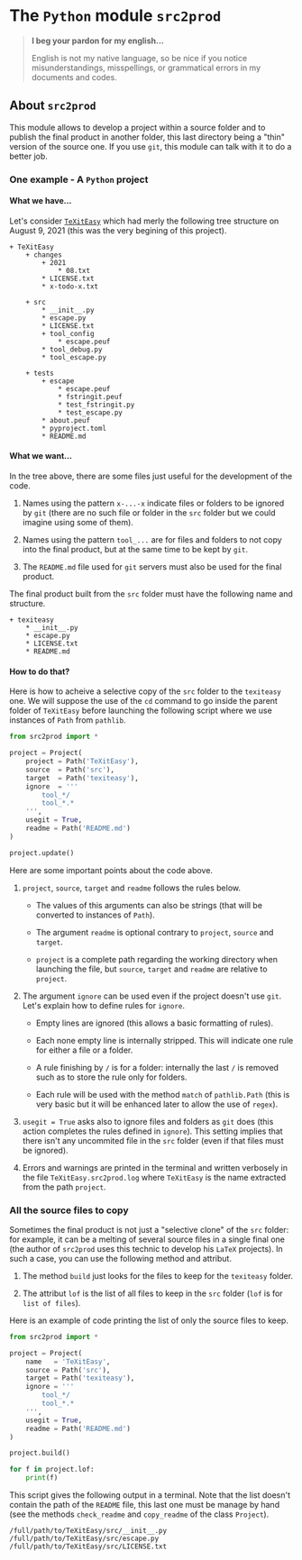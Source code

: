 The `Python` module `src2prod`
==============================


> **I beg your pardon for my english...**
>
> English is not my native language, so be nice if you notice misunderstandings, misspellings, or grammatical errors in my documents and codes.


About `src2prod`
----------------

This module allows to develop a project within a source folder and to publish the final product in another folder, this last directory being a "thin" version of the source one. If you use `git`, this module can talk with it to do a better job. 


### One example - A `Python` project

#### What we have...

Let's consider [`TeXitEasy`](https://github.com/projetmbc/tools-for-latex/tree/master/TeXitEasy)  which had merly the following tree structure on August 9, 2021 (this was the very begining of this project).

~~~
+ TeXitEasy
    + changes
        + 2021
            * 08.txt
        * LICENSE.txt
        * x-todo-x.txt

    + src
        * __init__.py
        * escape.py
        * LICENSE.txt
        + tool_config
            * escape.peuf
        * tool_debug.py
        * tool_escape.py

    + tests
        + escape
            * escape.peuf
            * fstringit.peuf
            * test_fstringit.py
            * test_escape.py
        * about.peuf
        * pyproject.toml
        * README.md
~~~


#### What we want...

In the tree above, there are some files just useful for the development of the code.

  1. Names using the pattern `x-...-x` indicate files or folders to be ignored by `git` (there are no such file or folder in the `src` folder but we could imagine using some of them).

  1. Names using the pattern `tool_...` are for files and folders to not copy into the final product, but at the same time to be kept by `git`.

  1. The `README.md` file used for `git` servers must also be used for the final product.


The final product built from the `src` folder must have the following name and structure. 

~~~
+ texiteasy
    * __init__.py
    * escape.py
    * LICENSE.txt
    * README.md
~~~


#### How to do that?

Here is how to acheive a selective copy of the `src` folder to the `texiteasy` one. We will suppose the use of the `cd` command to go inside the parent folder of `TeXitEasy` before launching the following script where we use instances of `Path` from `pathlib`.

~~~python
from src2prod import *

project = Project(
    project = Path('TeXitEasy'),
    source  = Path('src'),
    target  = Path('texiteasy'),
    ignore  = '''
        tool_*/
        tool_*.*
    ''',
    usegit = True,
    readme = Path('README.md')
)

project.update()
~~~

Here are some important points about the code above.

  1. `project`, `source`, `target` and `readme` follows the rules below.

      * The values of this arguments can also be strings (that will be converted to instances of `Path`).
        
      * The argument `readme` is optional contrary to `project`, `source` and `target`.

      * `project` is a complete path regarding the working directory when launching the file, but `source`, `target` and `readme` are relative to `project`.

  1. The argument `ignore` can be used even if the project doesn't use `git`. Let's explain how to define rules for `ignore`.

      * Empty lines are ignored (this allows a basic formatting of rules).

      * Each none empty line is internally stripped. This will indicate one rule for either a file or a folder.

      * A rule finishing by `/` is for a folder: internally the last `/` is removed such as to store the rule only for folders.

      * Each rule will be used with the method `match` of `pathlib.Path` (this is very basic but it will be enhanced later to allow the use of `regex`).

  1. `usegit = True` asks also to ignore files and folders as `git` does (this action completes the rules defined in `ignore`). This setting implies that there isn't any uncommited file in the `src` folder (even if that files must be ignored).

  1. Errors and warnings are printed in the terminal and written verbosely in the file `TeXitEasy.src2prod.log` where `TeXitEasy` is the name extracted from the path `project`.


### All the source files to copy

Sometimes the final product is not just a "selective clone" of the `src` folder: for example, it can be a melting of several source files in a single final one (the author of `src2prod` uses this technic to develop his `LaTeX` projects). In such a case, you can use the following method and attribut.

  1. The method `build` just looks for the files to keep for the `texiteasy` folder.

  1. The attribut `lof` is the list of all files to keep in the `src` folder (`lof` is for `list of files`).

Here is an example of code printing the list of only the source files to keep.

~~~python
from src2prod import *

project = Project(
    name   = 'TeXitEasy',
    source = Path('src'),
    target = Path('texiteasy'),
    ignore = '''
        tool_*/
        tool_*.*
    ''',
    usegit = True,
    readme = Path('README.md')
)

project.build()

for f in project.lof:
    print(f)
~~~

This script gives the following output in a terminal. Note that the list doesn't contain the path of the `README` file, this last one must be manage by hand (see the methods `check_readme` and `copy_readme` of the class `Project`). 

~~~
/full/path/to/TeXitEasy/src/__init__.py
/full/path/to/TeXitEasy/src/escape.py
/full/path/to/TeXitEasy/src/LICENSE.txt
~~~


<!-- :tutorial-START: -->
<!-- :tutorial-END: -->


<!-- :version-START: -->
<!-- :version-END: -->
